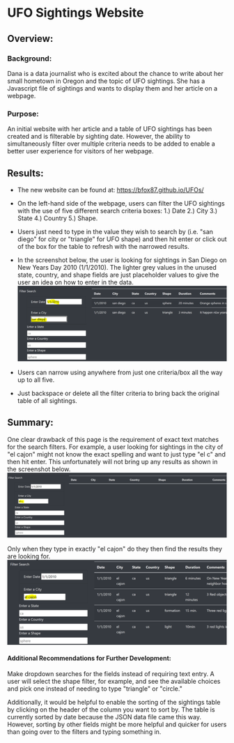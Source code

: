 # UFO Sightings Website

## Overview:
### Background:
Dana is a data journalist who is excited about the chance to write about her small hometown in Oregon and the topic of UFO sightings. She has a Javascript file of sightings and wants to display them and her article on a webpage.

### Purpose:
An initial website with her article and a table of UFO sightings has been created and is filterable by sighting date. However, the ability to simultaneously filter over multiple criteria needs to be added to enable a better user experience for visitors of her webpage.

## Results:
- The new website can be found at: https://bfox87.github.io/UFOs/
- On the left-hand side of the webpage, users can filter the UFO sightings with the use of five different search criteria boxes: 1.) Date 2.) City 3.) State 4.) Country 5.) Shape.
- Users just need to type in the value they wish to search by (i.e. "san diego" for city or "triangle" for UFO shape) and then hit enter or click out of the box for the table to refresh with the narrowed results.

- In the screenshot below, the user is looking for sightings in San Diego on New Years Day 2010 (1/1/2010). The lighter grey values in the unused state, country, and shape fields are just placeholder values to give the user an idea on how to enter in the data.
![Website_Filters](https://github.com/bfox87/UFOs/blob/main/Screenshots/Website_Filters.PNG)

- Users can narrow using anywhere from just one criteria/box all the way up to all five.
- Just backspace or delete all the filter criteria to bring back the original table of all sightings.

## Summary:
One clear drawback of this page is the requirement of exact text matches for the search filters. For example, a user looking for sightings in the city of "el cajon" might not know the exact spelling and want to just type "el c" and then hit enter. This unfortunately will not bring up any results as shown in the screenshot below.
![el_c](https://github.com/bfox87/UFOs/blob/main/Screenshots/el_c.PNG)

Only when they type in exactly "el cajon" do they then find the results they are looking for.
![el_cajon](https://github.com/bfox87/UFOs/blob/main/Screenshots/el_cajon.PNG)

#### Additional Recommendations for Further Development:
Make dropdown searches for the fields instead of requiring text entry. A user will select the shape filter, for example, and see the available choices and pick one instead of needing to type "triangle" or "circle."  

Additionally, it would be helpful to enable the sorting of the sightings table by clicking on the header of the column you want to sort by. The table is currently sorted by date because the JSON data file came this way. However, sorting by other fields might be more helpful and quicker for users than going over to the filters and typing something in.